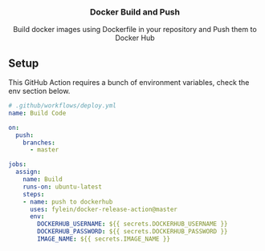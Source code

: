 <h3 align="center">Docker Build and Push</h3>
<p align="center">Build docker images using Dockerfile in your repository and Push them to Docker Hub<p>


## Setup

This GitHub Action requires a bunch of environment variables, check the env section below.
  
```yaml
# .github/workflows/deploy.yml 
name: Build Code

on:
  push:
    branches:
      - master

jobs:
  assign:
    name: Build
    runs-on: ubuntu-latest
    steps:
    - name: push to dockerhub
      uses: fylein/docker-release-action@master
      env:
        DOCKERHUB_USERNAME: ${{ secrets.DOCKERHUB_USERNAME }}
        DOCKERHUB_PASSWORD: ${{ secrets.DOCKERHUB_PASSWORD }}
        IMAGE_NAME: ${{ secrets.IMAGE_NAME }}
```
